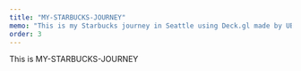 ```yaml
---
title: "MY-STARBUCKS-JOURNEY"
memo: "This is my Starbucks journey in Seattle using Deck.gl made by UBER."
order: 3
---
```


This is MY-STARBUCKS-JOURNEY
